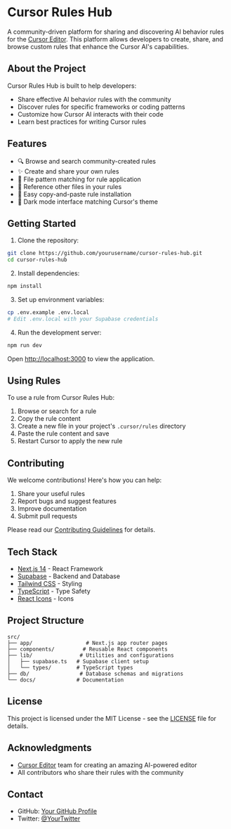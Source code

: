 # Cursor Rules Hub

A community-driven platform for sharing and discovering AI behavior rules for the [Cursor Editor](https://cursor.sh). This platform allows developers to create, share, and browse custom rules that enhance the Cursor AI's capabilities.

## About the Project

Cursor Rules Hub is built to help developers:

- Share effective AI behavior rules with the community
- Discover rules for specific frameworks or coding patterns
- Customize how Cursor AI interacts with their code
- Learn best practices for writing Cursor rules

## Features

- 🔍 Browse and search community-created rules
- ✨ Create and share your own rules
- 📁 File pattern matching for rule application
- 🔗 Reference other files in your rules
- 💾 Easy copy-and-paste rule installation
- 🎨 Dark mode interface matching Cursor's theme

## Getting Started

1. Clone the repository:

```bash
git clone https://github.com/yourusername/cursor-rules-hub.git
cd cursor-rules-hub
```

2. Install dependencies:

```bash
npm install
```

3. Set up environment variables:

```bash
cp .env.example .env.local
# Edit .env.local with your Supabase credentials
```

4. Run the development server:

```bash
npm run dev
```

Open [http://localhost:3000](http://localhost:3000) to view the application.

## Using Rules

To use a rule from Cursor Rules Hub:

1. Browse or search for a rule
2. Copy the rule content
3. Create a new file in your project's `.cursor/rules` directory
4. Paste the rule content and save
5. Restart Cursor to apply the new rule

## Contributing

We welcome contributions! Here's how you can help:

1. Share your useful rules
2. Report bugs and suggest features
3. Improve documentation
4. Submit pull requests

Please read our [Contributing Guidelines](CONTRIBUTING.md) for details.

## Tech Stack

- [Next.js 14](https://nextjs.org/) - React Framework
- [Supabase](https://supabase.com/) - Backend and Database
- [Tailwind CSS](https://tailwindcss.com/) - Styling
- [TypeScript](https://www.typescriptlang.org/) - Type Safety
- [React Icons](https://react-icons.github.io/react-icons/) - Icons

## Project Structure

```
src/
├── app/                 # Next.js app router pages
├── components/         # Reusable React components
├── lib/               # Utilities and configurations
│   ├── supabase.ts   # Supabase client setup
│   └── types/        # TypeScript types
├── db/                # Database schemas and migrations
└── docs/             # Documentation
```

## License

This project is licensed under the MIT License - see the [LICENSE](LICENSE) file for details.

## Acknowledgments

- [Cursor Editor](https://cursor.sh) team for creating an amazing AI-powered editor
- All contributors who share their rules with the community

## Contact

- GitHub: [Your GitHub Profile](https://github.com/yourusername)
- Twitter: [@YourTwitter](https://twitter.com/yourtwitter)
